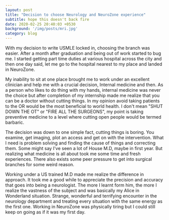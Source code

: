 ```yaml
---
layout: post
title: "Decision to choose Neurology and NeuroZone experience"
subtitle: hope this doesn't back fire
date: 2020-02-25 20:40:03 +0530
background: '/img/posts/mri.jpg'
category: blog
---
```

With my decision to write USMLE locked in, choosing the branch was easier. After a month after graduation and being out of work started to bug me. I started getting part time duties at various hospital across the city and then one day said, let me go to the hospital nearest to my place and landed in NeuroZone.

My inability to sit at one place brought me to work under an excellent clinician and help me with a crucial decision, Internal medicine and then. As a person who likes to do thing with my hands, internal medicine was never the choice but after completion of my internship made me realize that you can be a doctor without cutting things. In my opinion avoid taking patients to the OR would be the most beneficial to world health. I don't mean "SHUT DOWN THE OT" or "FIRE ALL THE SURGEONS", my point is taking preventive medicine to a level where cutting open people would be termed barbaric.

The decision was down to one simple fact, cutting things is boring. You examine, get imaging, plot an access and get on with the intervention. What I need is problem solving and finding the cause of things and correcting them. Some might say I've seen a lot of House M.D, maybe in first year. But realizing what medicine is all about took me some time and fresh experiences. There also exists some peer pressure to get into surgical branches for some weird reason. 

Working under a US trained M.D made me realize the difference in approach. It took me a good while to appreciate the precision and accuracy that goes into being a neurologist. The more I learnt form him, the more I realize the vastness of the subject and was basically my Alice in Wonderland situation. Strange, wonderful and terrifying encounter in the neurology department and treating every situation with the same energy as the first one. Working in NeuroZone was physically tiring but I could still keep on going as if it was my first day.
